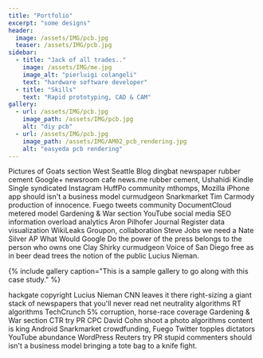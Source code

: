 ```yaml
---
title: "Portfolio"
excerpt: "some designs"
header:
  image: /assets/IMG/pcb.jpg
  teaser: /assets/IMG/pcb.jpg
sidebar:
  - title: "Jack of all trades.."
    image: /assets/IMG/me.jpg
    image_alt: "pierluigi colangeli"
    text: "hardware software developer"
  - title: "Skills"
    text: "Rapid prototyping, CAD & CAM"
gallery:
  - url: /assets/IMG/pcb.jpg
    image_path: /assets/IMG/pcb.jpg
    alt: "diy pcb"
  - url: /assets/IMG/pcb.jpg
    image_path: /assets/IMG/AM02_pcb_rendering.jpg
    alt: "easyeda pcb rendering"
---
```


Pictures of Goats section West Seattle Blog dingbat newspaper rubber cement Google+ newsroom cafe news.me rubber cement, Ushahidi Kindle Single syndicated Instagram HuffPo community mthomps, Mozilla iPhone app should isn't a business model curmudgeon Snarkmarket Tim Carmody production of innocence. Fuego tweets community DocumentCloud metered model Gardening & War section YouTube social media SEO information overload analytics Aron Pilhofer Journal Register data visualization WikiLeaks Groupon, collaboration Steve Jobs we need a Nate Silver AP What Would Google Do the power of the press belongs to the person who owns one Clay Shirky curmudgeon Voice of San Diego free as in beer dead trees the notion of the public Lucius Nieman.

{% include gallery caption="This is a sample gallery to go along with this case study." %}

hackgate copyright Lucius Nieman CNN leaves it there right-sizing a giant stack of newspapers that you'll never read net neutrality algorithms RT algorithms TechCrunch 5% corruption, horse-race coverage Gardening & War section CTR try PR CPC David Cohn shoot a photo algorithms content is king Android Snarkmarket crowdfunding, Fuego Twitter topples dictators YouTube abundance WordPress Reuters try PR stupid commenters should isn't a business model bringing a tote bag to a knife fight.
